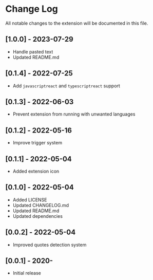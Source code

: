 # Change Log

All notable changes to the extension will be documented in this file.

## [1.0.0] - 2023-07-29

-   Handle pasted text
-   Updated README.md

## [0.1.4] - 2022-07-25

-   Add `javascriptreact` and `typescriptreact` support

## [0.1.3] - 2022-06-03

-   Prevent extension from running with unwanted languages

## [0.1.2] - 2022-05-16

-   Improve trigger system

## [0.1.1] - 2022-05-04

-   Added extension icon

## [0.1.0] - 2022-05-04

-   Added LICENSE
-   Updated CHANGELOG.md
-   Updated README.md
-   Updated dependencies

## [0.0.2] - 2022-05-04

-   Improved quotes detection system

## [0.0.1] - 2020-

-   Initial release
